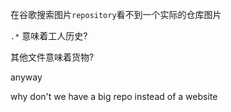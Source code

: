 在谷歌搜索图片`repository`看不到一个实际的仓库图片

`.*` 意味着工人历史?

其他文件意味着货物?

anyway

why don't we have a big repo instead of a website